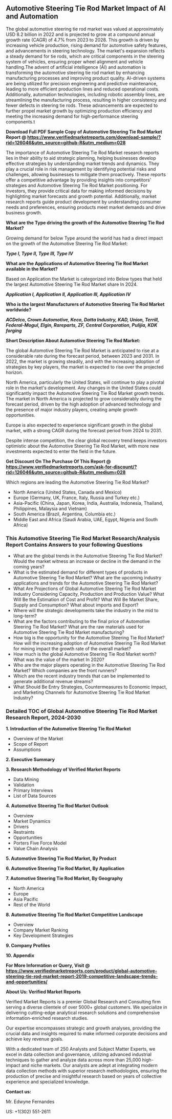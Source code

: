 <h2>Automotive Steering Tie Rod Market Impact of AI and Automation</h2>The global automotive steering tie rod market was valued at approximately USD 8.2 billion in 2022 and is projected to grow at a compound annual growth rate (CAGR) of 4.7% from 2023 to 2028. This growth is driven by increasing vehicle production, rising demand for automotive safety features, and advancements in steering technology. The market's expansion reflects a steady demand for tie rods, which are critical components in the steering system of vehicles, ensuring proper wheel alignment and vehicle handling.The advent of artificial intelligence (AI) and automation is transforming the automotive steering tie rod market by enhancing manufacturing processes and improving product quality. AI-driven systems are being utilized for precision engineering and predictive maintenance, leading to more efficient production lines and reduced operational costs. Additionally, automation technologies, including robotic assembly lines, are streamlining the manufacturing process, resulting in higher consistency and fewer defects in steering tie rods. These advancements are expected to further propel market growth by optimizing production efficiency and meeting the increasing demand for high-performance steering components.t</p><p id="" class=""><strong>Download Full PDF Sample Copy of Automotive Steering Tie Rod Market Report @ <a href="https://www.verifiedmarketreports.com/download-sample/?rid=126046&utm_source=github-R&utm_medium=028" target="_blank">https://www.verifiedmarketreports.com/download-sample/?rid=126046&utm_source=github-R&utm_medium=028</a></strong></p><p>The importance of&nbsp;Automotive Steering Tie Rod Market research reports lies in their ability to aid strategic planning, helping businesses develop effective strategies by understanding market trends and dynamics. They play a crucial role in risk management by identifying potential risks and challenges, allowing businesses to mitigate them proactively. These reports offer a competitive advantage by providing insights into competitors' strategies and Automotive Steering Tie Rod Market positioning. For investors, they provide critical data for making informed decisions by highlighting market forecasts and growth potential. Additionally, market research reports guide product development by understanding consumer needs and preferences, ensuring products meet market demands and drive business growth.</p><p><strong>What are the&nbsp;Type driving the growth of the Automotive Steering Tie Rod Market?</strong></p><p id="" class="">Growing demand for below Type around the world has had a direct impact on the growth of the Automotive Steering Tie Rod Market:</p><em><strong>Type I, Type II, Type III, Type IV</strong></em></p><strong>What are the&nbsp;Applications&nbsp;of Automotive Steering Tie Rod Market available in the Market?</strong></p><p id="" class="">Based on Application the Market is categorized into Below types that held the largest Automotive Steering Tie Rod Market share In 2024.</p><em><strong>Application I, Application II, Application III, Application IV</strong></em></p><strong>Who is the largest Manufacturers of Automotive Steering Tie Rod Market worldwide?</strong></p><p><em><strong>ACDelco, Crown Automotive, Keco, Datta Industry, KAD, Union, Terrill, Federal-Mogul, Elgin, Rareparts, ZF, Central Corporation, Pulijia, KDK forging</strong></em></p><p id="" class=""><strong>Short Description About Automotive Steering Tie Rod Market:</strong></p><p>The global Automotive Steering Tie Rod Market is anticipated to rise at a considerable rate during the forecast period, between 2023 and 2031. In 2022, the market is growing steadily, and with the increasing adoption of strategies by key players, the market is expected to rise over the projected horizon.</p><p>North America, particularly the United States, will continue to play a pivotal role in the market's development. Any changes in the United States could significantly impact the Automotive Steering Tie Rod Market growth trends. The market in North America is projected to grow considerably during the forecast period, driven by the high adoption of advanced technology and the presence of major industry players, creating ample growth opportunities.</p><p>Europe is also expected to experience significant growth in the global market, with a strong CAGR during the forecast period from 2024 to 2031.</p><p>Despite intense competition, the clear global recovery trend keeps investors optimistic about the Automotive Steering Tie Rod Market, with more new investments expected to enter the field in the future.</p><p id="" class=""><strong>Get Discount On The Purchase Of This Report @ <a href="https://www.verifiedmarketreports.com/ask-for-discount/?rid=126046&utm_source=github-R&utm_medium=028" target="_blank">https://www.verifiedmarketreports.com/ask-for-discount/?rid=126046&utm_source=github-R&utm_medium=028</a></strong></p>Which regions are leading the Automotive Steering Tie Rod Market?</p><ul><li>North America (United States, Canada and Mexico)</li><li>Europe (Germany, UK, France, Italy, Russia and Turkey etc.)</li><li>Asia-Pacific (China, Japan, Korea, India, Australia, Indonesia, Thailand, Philippines, Malaysia and Vietnam)</li><li>South America (Brazil, Argentina, Columbia etc.)</li><li>Middle East and Africa (Saudi Arabia, UAE, Egypt, Nigeria and South Africa)</li></ul><h3 id="" class="">This Automotive Steering Tie Rod Market Research/Analysis Report Contains Answers to your following Questions</h3><ul><li>What are the global trends in the Automotive Steering Tie Rod Market? Would the market witness an increase or decline in the demand in the coming years?</li><li>What is the estimated demand for different types of products in Automotive Steering Tie Rod Market? What are the upcoming industry applications and trends for the Automotive Steering Tie Rod Market?</li><li>What Are Projections of Global Automotive Steering Tie Rod Market Industry Considering Capacity, Production and Production Value? What Will Be the Estimation of Cost and Profit? What Will Be Market Share, Supply and Consumption? What about imports and Export?</li><li>Where will the strategic developments take the industry in the mid to long-term?</li><li>What are the factors contributing to the final price of Automotive Steering Tie Rod Market? What are the raw materials used for Automotive Steering Tie Rod Market manufacturing?</li><li>How big is the opportunity for the Automotive Steering Tie Rod Market? How will the increasing adoption of Automotive Steering Tie Rod Market for mining impact the growth rate of the overall market?</li><li>How much is the global Automotive Steering Tie Rod Market worth? What was the value of the market In 2020?</li><li>Who are the major players operating in the Automotive Steering Tie Rod Market? Which companies are the front runners?</li><li>Which are the recent industry trends that can be implemented to generate additional revenue streams?</li><li>What Should Be Entry Strategies, Countermeasures to Economic Impact, and Marketing Channels for Automotive Steering Tie Rod Market Industry?</li></ul><h3 id="" class="">Detailed TOC of Global Automotive Steering Tie Rod Market Research Report, 2024-2030</h3><p id="" class=""><strong>1. Introduction of the Automotive Steering Tie Rod Market</strong></p><ul><li>Overview of the Market</li><li>Scope of Report</li><li>Assumptions</li></ul><p id="" class=""><strong>2. Executive Summary</strong></p><p id="" class=""><strong>3. Research Methodology of Verified Market Reports</strong></p><ul><li>Data Mining</li><li>Validation</li><li>Primary Interviews</li><li>List of Data Sources</li></ul><p id="" class=""><strong>4. Automotive Steering Tie Rod Market Outlook</strong></p><ul><li>Overview</li><li>Market Dynamics</li><li>Drivers</li><li>Restraints</li><li>Opportunities</li><li>Porters Five Force Model</li><li>Value Chain Analysis</li></ul><p id="" class=""><strong>5. Automotive Steering Tie Rod Market, By Product</strong></p><p id="" class=""><strong>6. Automotive Steering Tie Rod Market, By Application</strong></p><p id="" class=""><strong>7. Automotive Steering Tie Rod Market, By Geography</strong></p><ul><li>North America</li><li>Europe</li><li>Asia Pacific</li><li>Rest of the World</li></ul><p id="" class=""><strong>8. Automotive Steering Tie Rod Market Competitive Landscape</strong></p><ul><li>Overview</li><li>Company Market Ranking</li><li>Key Development Strategies</li></ul><p id="" class=""><strong>9. Company Profiles</strong></p><p id="" class=""><strong>10. Appendix</strong></p><p id="" class=""><strong>For More Information or Query, Visit @ <a href="https://www.verifiedmarketreports.com/product/global-automotive-steering-tie-rod-market-report-2019-competitive-landscape-trends-and-opportunities/" target="_blank">https://www.verifiedmarketreports.com/product/global-automotive-steering-tie-rod-market-report-2019-competitive-landscape-trends-and-opportunities/</a></strong></p><p id="" class=""><strong>About Us: Verified Market Reports</strong></p><p id="" class="">Verified Market Reports is a premier Global Research and Consulting firm serving a diverse clientele of over 5000+ global customers. We specialize in delivering cutting-edge analytical research solutions and comprehensive information-enriched research studies.</p><p id="" class="">Our expertise encompasses strategic and growth analyses, providing the crucial data and insights required to make informed corporate decisions and achieve key revenue goals.</p><p id="" class="">With a dedicated team of 250 Analysts and Subject Matter Experts, we excel in data collection and governance, utilizing advanced industrial techniques to gather and analyze data across more than 25,000 high-impact and niche markets. Our analysts are adept at integrating modern data collection methods with superior research methodologies, ensuring the production of precise and insightful research based on years of collective experience and specialized knowledge.</p><p id="" class=""><strong>Contact us:</strong></p><p id="" class="">Mr. Edwyne Fernandes</p><p id="" class="">US: +1(302) 551-2611</p>